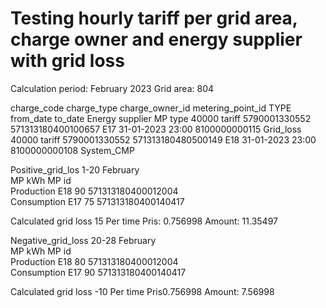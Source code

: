 # Testing hourly tariff per grid area, charge owner and energy supplier with grid loss

Calculation period: February 2023
Grid area: 804

charge_code charge_type charge_owner_id metering_point_id TYPE from_date to_date Energy supplier MP type
40000 tariff 5790001330552 571313180400100657 E17 31-01-2023 23:00 8100000000115 Grid_loss
40000 tariff 5790001330552 571313180480500149 E18 31-01-2023 23:00 8100000000108 System_CMP

Positive_grid_los 1-20 February							
MP kWh MP id								
Production E18 90 571313180400012004					
Consumption E17 75 571313180400140417

Calculated grid loss 15 Per time Pris: 0.756998 Amount: 11.35497

Negative_grid_loss 20-28 February		
MP kWh MP id										
Production E18 80 571313180400012004					
Consumption E17 90 571313180400140417

Calculated grid loss -10 Per time Pris0.756998 Amount: 7.56998					
				
								
